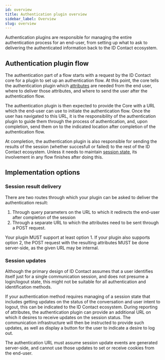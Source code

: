 ```yaml
---
id: overview
title: Authentication plugin overview
sidebar_label: Overview
slug: overview
---
```


Authentication plugins are responsible for managing the entire authentication process for an end-user, from setting up what to ask to delivering the authenticated information back to the ID Contact ecosystem.

## Authentication plugin flow

The authentication part of a flow starts with a request by the ID Contact core for a plugin to set up an authentication flow. At this point, the core tells the authentication plugin which [attributes](../concepts/Attributes.md) are needed from the end user, where to deliver those attributes, and where to send the user after the authentication flow.

The authentication plugin is then expected to provide the Core with a URL which the end-user can use to initiate the authentication flow. Once the user has navigated to this URL, it is the responsibility of the authentication plugin to guide them through the process of authentication, and, upon completion, send them on to the indicated location after completion of the authentication flow.

At completion, the authentication plugin is also responsible for sending the results of the session (whether succesfull or failed) to the rest of the ID Contact ecosystem. Unless it needs to maintain [session state](#session-updates), its involvement in any flow finishes after doing this.

## Implementation options

### Session result delivery

There are two routes through which your plugin can be asked to deliver the authentication result:
 1. Through query parameters on the URL to which it redirects the end-user after completion of the session
 2. Through a separate URL to which the attributes need to be sent through a POST request.

Your plugin MUST support at least option 1. If your plugin also supports option 2, the POST request with the resulting attributes MUST be done server-side, as the given URL may be internal.

### Session updates

Although the primary design of ID Contact assumes that a user identifies itself just for a single communication session, and does not presume a login/logout state, this might not be suitable for all authentication and identification methods.

If your authentication method requires managing of a session state that includes getting updates on the status of the conversation and user intent to logout, this can be indicated to the ID Contact ecosystem. During reporting of attributes, the authentication plugin can provide an additional URL on which it desires to receive  updates on the session status. The communication infrastructure will then be instructed to provide such updates, as well as display a button for the user to indicate a desire to log out.

The authentication URL must assume session update events are generated server-side, and cannot use those updates to set or receive cookies from the end-user.

